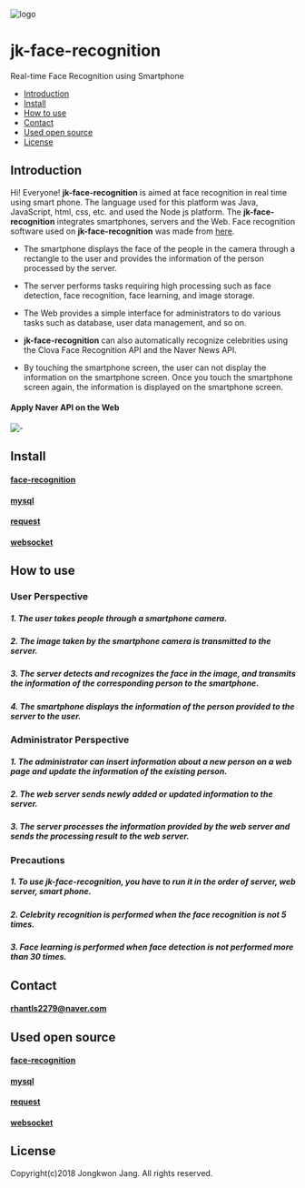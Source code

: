 ![logo](https://user-images.githubusercontent.com/46180332/50475050-a2dd3b80-0a06-11e9-9d58-5b83db661284.png) 
# jk-face-recognition 

Real-time Face Recognition using Smartphone

* [Introduction](#introduction)
* [Install](#install)
* [How to use](#how-to-use)
* [Contact](#contact)
* [Used open source](#used-open-source)
* [License](#license)

## Introduction
Hi! Everyone!
**jk-face-recognition** is aimed at face recognition in real time using smart phone. The language used for this platform was Java, JavaScript, html, css, etc. and used the Node js platform. The **jk-face-recognition** integrates smartphones, servers and the Web. Face recognition software used on **jk-face-recognition** was made from [here](https://github.com/justadudewhohacks/face-recognition.js).

* The smartphone displays the face of the people in the camera through a rectangle to the user and provides the information of the person processed by the server.
* The server performs tasks requiring high processing such as face detection, face recognition, face learning, and image storage.
* The Web provides a simple interface for administrators to do various tasks such as database, user data management, and so on.
* **jk-face-recognition** can also automatically recognize celebrities using the Clova Face Recognition API and the Naver News API.

* By touching the smartphone screen, the user can not display the information on the smartphone screen. Once you touch the smartphone screen again, the information is displayed on the smartphone screen.

#### Apply Naver API on the Web
![-](https://user-images.githubusercontent.com/46180332/50533598-1f3f5e00-0b70-11e9-9a64-cd5dd3962c83.gif)

## Install

#### [face-recognition](https://github.com/justadudewhohacks/face-recognition.js)

#### [mysql](https://github.com/mysqljs/mysql)

#### [request](https://github.com/request/request)

#### [websocket](https://github.com/theturtle32/WebSocket-Node)

## How to use

### User Perspective
##### 1. The user takes people through a smartphone camera.
##### 2. The image taken by the smartphone camera is transmitted to the server.
##### 3. The server detects and recognizes the face in the image, and transmits the information of the corresponding person to the smartphone.
##### 4. The smartphone displays the information of the person provided to the server to the user.

### Administrator Perspective
##### 1. The administrator can insert information about a new person on a web page and update the information of the existing person.
##### 2. The web server sends newly added or updated information to the server.
##### 3. The server processes the information provided by the web server and sends the processing result to the web server.

### Precautions
##### 1. To use **jk-face-recognition**, you have to run it in the order of server, web server, smart phone.
##### 2. Celebrity recognition is performed when the face recognition is not 5 times.
##### 3. Face learning is performed when face detection is not performed more than 30 times.

## Contact
#### rhantls2279@naver.com

## Used open source

#### [face-recognition](https://github.com/justadudewhohacks/face-recognition.js)

#### [mysql](https://github.com/mysqljs/mysql)

#### [request](https://github.com/request/request)

#### [websocket](https://github.com/theturtle32/WebSocket-Node)

## License
Copyright(c)2018 Jongkwon Jang. All rights reserved.

